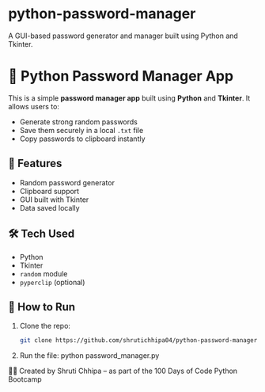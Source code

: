 # python-password-manager
 A GUI-based password generator and manager built using Python and Tkinter.
# 🔐 Python Password Manager App

This is a simple **password manager app** built using **Python** and **Tkinter**. It allows users to:
- Generate strong random passwords
- Save them securely in a local `.txt` file
- Copy passwords to clipboard instantly

## 📌 Features
- Random password generator
- Clipboard support
- GUI built with Tkinter
- Data saved locally

## 🛠 Tech Used
- Python
- Tkinter
- `random` module
- `pyperclip` (optional)

## 🏁 How to Run
1. Clone the repo:
   ```bash
   git clone https://github.com/shrutichhipa04/python-password-manager.git
2. Run the file:
python password_manager.py

👩‍💻 Created by
Shruti Chhipa – as part of the 100 Days of Code Python Bootcamp
